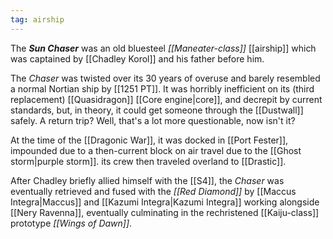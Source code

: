 ```yaml
---
tag: airship
---
```

The ***Sun Chaser*** was an old bluesteel *[[Maneater-class]]* [[airship]] which was captained by [[Chadley Korol]] and his father before him. 

The *Chaser* was twisted over its 30 years of overuse and barely resembled a normal Nortian ship by [[1251 PT]]. It was horribly inefficient on its (third replacement) [[Quasidragon]] [[Core engine|core]], and decrepit by current standards, but, in theory, it could get someone through the [[Dustwall]] safely. A return trip? Well, that's a lot more questionable, now isn't it?

At the time of the [[Dragonic War]], it was docked in [[Port Fester]], impounded due to a then-current block on air travel due to the [[Ghost storm|purple storm]]. its crew then traveled overland to [[Drastic]]. 

After Chadley briefly allied himself with the [[S4]], the *Chaser* was eventually retrieved and fused with the *[[Red Diamond]]* by [[Maccus Integra|Maccus]] and [[Kazumi Integra|Kazumi Integra]] working alongside [[Nery Ravenna]], eventually culminating in the rechristened [[Kaiju-class]] prototype *[[Wings of Dawn]]*. 